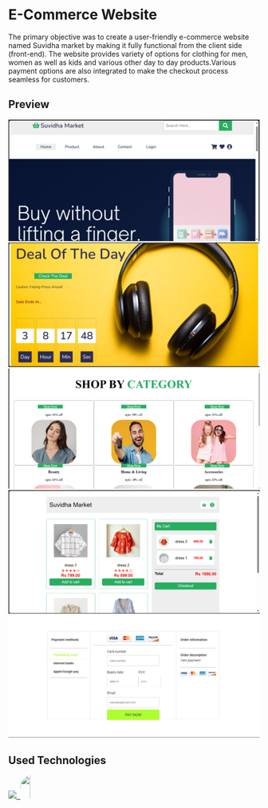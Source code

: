 <div style="display: flex; align-items: center;">
 
</div>
<h1>E-Commerce Website</h1>

 The primary objective was to create a user-friendly e-commerce website named Suvidha market by making it fully functional from the client side (front-end).
 The website provides variety of options for clothing for men, women as well as kids and various other day to day products.Various payment options are also integrated to 
 make the checkout process seamless for customers.
## Preview

![Preview Image](https://github.com/Suhanibhat2003/Simple-Ecommerce-Website/blob/main/Screenshot%20(73).png)<br>
![Preview Image](https://github.com/Suhanibhat2003/Simple-Ecommerce-Website/blob/main/Screenshot%20(74).png)<br>
![Preview Image](https://github.com/Suhanibhat2003/Simple-Ecommerce-Website/blob/main/Screenshot%20(77).png)<br>
![Preview Image](https://github.com/Suhanibhat2003/Simple-Ecommerce-Website/blob/main/Screenshot%20(75).png)<br>
![Preview Image](https://github.com/Suhanibhat2003/Simple-Ecommerce-Website/blob/main/Screenshot%20(76).png)







<!--h1 without bottom border-->
## Used Technologies
<!--tech stack icons-->
<p>
  <a href="https://skillicons.dev">
    <img src="https://skillicons.dev/icons?i=css,html,js,vscode&perline=14" />
    <img/>
    <img src="https://upload.wikimedia.org/wikipedia/commons/0/04/ChatGPT_logo.svg" width="47" height="47" 
      style="height:47px;width:auto;border-radius:8rem;overflow: hidden"/>
      
    
  </a>
</p>


